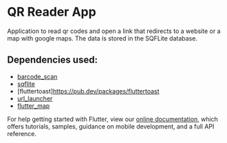# QR Reader App

Application to read qr codes and open a link that redirects to a website or a map with google maps. The data is stored in the SQFLite database.

## Dependencies used:

- [barcode_scan](https://pub.dev/packages/barcode_scan)
- [sqflite](https://pub.dev/packages/sqflite)
- [fluttertoast]https://pub.dev/packages/fluttertoast
- [url_launcher](https://pub.dev/packages/url_launcher)
- [flutter_map](https://pub.dev/packages/flutter_map)

For help getting started with Flutter, view our
[online documentation](https://flutter.dev/docs), which offers tutorials,
samples, guidance on mobile development, and a full API reference.
